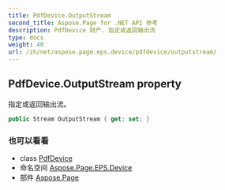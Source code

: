 ```yaml
---
title: PdfDevice.OutputStream
second_title: Aspose.Page for .NET API 参考
description: PdfDevice 财产. 指定或返回输出流
type: docs
weight: 40
url: /zh/net/aspose.page.eps.device/pdfdevice/outputstream/
---
```

## PdfDevice.OutputStream property

指定或返回输出流。

```csharp
public Stream OutputStream { get; set; }
```

### 也可以看看

* class [PdfDevice](../)
* 命名空间 [Aspose.Page.EPS.Device](../../pdfdevice/)
* 部件 [Aspose.Page](../../../)


